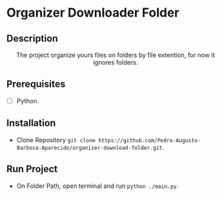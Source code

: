 # Organizer Downloader Folder

## Description

  <p align="center">The project organize yours files on folders by file extention, for now it ignores folders.</p>

## Prerequisites

- [ ] Python.

## Installation

- Clone Repository ``git clone https://github.com/Pedro-Augusto-Barbosa-Aparecido/organizer-download-folder.git``.

## Run Project

- On Folder Path, open terminal and run ``python ./main.py``.
